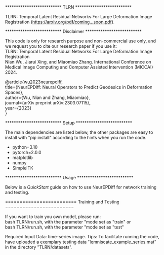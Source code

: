 ************************** TLRN ************************** 

TLRN: Temporal Latent Residual Networks For Large Deformation Image Registration (https://arxiv.org/pdf/coming...soon.pdf).


************************** Disclaimer ************************** 

This code is only for research purpose and non-commercial use only, and we request you to cite our research paper if you use it:  
TLRN: Temporal Latent Residual Networks For Large Deformation Image Registration  
Nian Wu, Jiarui Xing, and Miaomiao Zhang. International Conference on Medical Image Computing and Computer Assisted Intervention (MICCAI) 2024.

@article{wu2023neurepdiff,  
  title={NeurEPDiff: Neural Operators to Predict Geodesics in Deformation Spaces},  
  author={Wu, Nian and Zhang, Miaomiao},  
  journal={arXiv preprint arXiv:2303.07115},  
  year={2023}  
}  


************************** Setup ************************** 

The main dependencies are listed below, the other packages are easy to install with "pip install" according to the hints when you run the code.

* python=3.10
* pytorch=2.0.0
* matplotlib
* numpy
* SimpleITK


************************** Usage ************************** 

Below is a *QuickStart* guide on how to use NeurEPDiff for network training and testing.

========================= Training and Testing ========================

If you want to train you own model, please run:  
bash TLRN/run.sh, with the parameter "mode set as "train"
or  
bash TLRN/run.sh, with the parameter "mode set as "test" 

Required Input Data: time-series image.
Tips: To facilitate running the code, have uploaded a exemplary testing data "lemniscate_example_series.mat" in the directory "TLRN/datasets".



